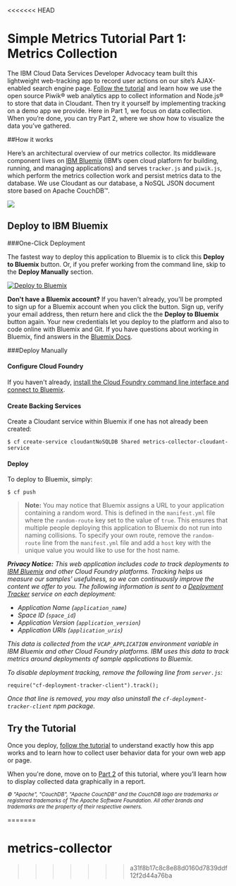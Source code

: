 <<<<<<< HEAD


# Simple Metrics Tutorial Part 1: Metrics Collection
The IBM Cloud Data Services Developer Advocacy team built this lightweight web-tracking app to record user actions on our site’s AJAX-enabled search engine page. [Follow the tutorial](http://developer.piwik.org/guides/tracking-javascript-guide)
and learn how we use the open source Piwik® web analytics app to collect information and Node.js® to store that data in Cloudant. Then try it yourself by implementing tracking on a demo app we provide. Here in Part 1, we focus on data collection. When you’re done, you can try Part 2, where we show how to visualize the data you’ve gathered.


##How it works

Here’s an architectural overview of our metrics collector. Its middleware component lives on [IBM Bluemix](https://www.bluemix.net/) (IBM’s open cloud platform for building, running, and managing applications) and serves `tracker.js` and `piwik.js`, which perform the metrics collection work and persist metrics data to the database. We use Cloudant as our database, a NoSQL JSON document store based on Apache CouchDB™. 

<img src="http://developer.ibm.com/clouddataservices/wp-content/uploads/sites/47/2015/07/collector-arch-1024x327.png">

## Deploy to IBM Bluemix

###One-Click Deployment

The fastest way to deploy this application to Bluemix is to click this **Deploy to Bluemix** button. Or, if you prefer working from the command line, skip to the **Deploy Manually** section.

[![Deploy to Bluemix](https://bluemix.net/deploy/button_x2.png)](https://bluemix.net/deploy?repository=https://github.com/ibm-cds-labs/metrics-collector)

**Don't have a Bluemix account?** If you haven't already, you'll be prompted to sign up for a Bluemix account when you click the button.  Sign up, verify your email address, then return here and click the the **Deploy to Bluemix** button again. Your new credentials let you deploy to the platform and also to code online with Bluemix and Git. If you have questions about working in Bluemix, find answers in the [Bluemix Docs](https://www.ng.bluemix.net/docs/).

###Deploy Manually

#### Configure Cloud Foundry

If you haven't already, [install the Cloud Foundry command line interface and connect to Bluemix](https://www.ng.bluemix.net/docs/#starters/install_cli.html).


#### Create Backing Services

Create a Cloudant service within Bluemix if one has not already been created:

    $ cf create-service cloudantNoSQLDB Shared metrics-collector-cloudant-service

#### Deploy

To deploy to Bluemix, simply:

    $ cf push

> **Note:** You may notice that Bluemix assigns a URL to your application containing a random word. This is defined in the `manifest.yml` file where the `random-route` key set to the value of `true`. This ensures that multiple people deploying this application to Bluemix do not run into naming collisions. To specify your own route, remove the `random-route` line from the `manifest.yml` file and add a `host` key with the unique value you would like to use for the host name.

_**Privacy Notice:**_ _This web application includes code to track deployments to [IBM Bluemix](https://www.bluemix.net/) and other Cloud Foundry platforms. Tracking helps us measure our samples' usefulness, so we can continuously improve the content we offer to you. The following information is sent to a [Deployment Tracker](https://github.com/cloudant-labs/deployment-tracker) service on each deployment:_

* _Application Name (`application_name`)_
* _Space ID (`space_id`)_
* _Application Version (`application_version`)_
* _Application URIs (`application_uris`)_

_This data is collected from the `VCAP_APPLICATION` environment variable in IBM Bluemix and other Cloud Foundry platforms. IBM uses this data to track metrics around deployments of sample applications to Bluemix._

_To disable deployment tracking, remove the following line from `server.js`:_

```
require("cf-deployment-tracker-client").track();
```

_Once that line is removed, you may also uninstall the `cf-deployment-tracker-client` npm package._

## Try the Tutorial

Once you deploy, [follow the tutorial](https://developer.ibm.com/clouddataservices/simple-metrics-tutorial-part-1-metrics-collection/) to understand exactly how this app works and to learn how to collect user behavior data for your own web app or page. 

When you're done, move on to [Part 2](https://developer.ibm.com/clouddataservices/simple-metrics-tutorial-part-2-d3-and-json/) of this tutorial, where you’ll learn how to display collected data graphically in a report.


_<sup>© "Apache", "CouchDB", "Apache CouchDB" and the CouchDB logo are trademarks or registered trademarks of The Apache Software Foundation. All other brands and trademarks are the property of their respective owners.</sup>_

=======
# metrics-collector
>>>>>>> a31f8b17c8c8e88d0160d7839ddf12f2d44a76ba
